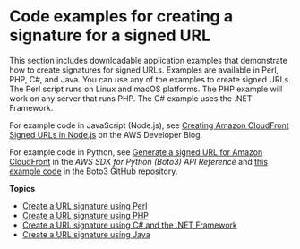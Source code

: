 # Code examples for creating a signature for a signed URL<a name="PrivateCFSignatureCodeAndExamples"></a>

This section includes downloadable application examples that demonstrate how to create signatures for signed URLs\. Examples are available in Perl, PHP, C\#, and Java\. You can use any of the examples to create signed URLs\. The Perl script runs on Linux and macOS platforms\. The PHP example will work on any server that runs PHP\. The C\# example uses the \.NET Framework\.

For example code in JavaScript \(Node\.js\), see [Creating Amazon CloudFront Signed URLs in Node\.js](https://aws.amazon.com/blogs/developer/creating-amazon-cloudfront-signed-urls-in-node-js/) on the AWS Developer Blog\.

For example code in Python, see [Generate a signed URL for Amazon CloudFront](https://boto3.amazonaws.com/v1/documentation/api/latest/reference/services/cloudfront.html#generate-a-signed-url-for-amazon-cloudfront) in the *AWS SDK for Python \(Boto3\) API Reference* and [this example code](https://github.com/boto/boto3/blob/develop/boto3/examples/cloudfront.rst) in the Boto3 GitHub repository\.

**Topics**
+ [Create a URL signature using Perl](CreateURLPerl.md)
+ [Create a URL signature using PHP](CreateURL_PHP.md)
+ [Create a URL signature using C\# and the \.NET Framework](CreateSignatureInCSharp.md)
+ [Create a URL signature using Java](CFPrivateDistJavaDevelopment.md)